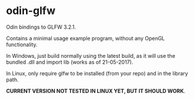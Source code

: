 # odin-glfw

Odin bindings to GLFW 3.2.1. 

Contains a minimal usage example program, without any OpenGL functionality. 


In Windows, just build normally using the latest build, as it will use the bundled .dll and import lib (works as of 21-05-2017).

In Linux, only require glfw to be installed (from your repo) and in the library path. 

**CURRENT VERSION NOT TESTED IN LINUX YET, BUT IT SHOULD WORK**.

